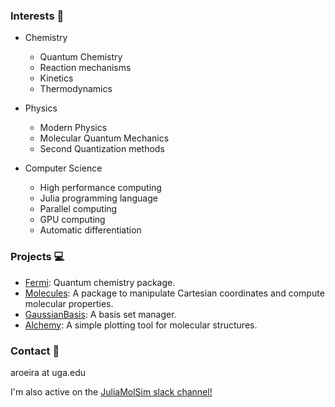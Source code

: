 
### Interests 📖

- Chemistry
    - Quantum Chemistry
    - Reaction mechanisms
    - Kinetics 
    - Thermodynamics
 
 - Physics
    - Modern Physics
    - Molecular Quantum Mechanics
    - Second Quantization methods

 - Computer Science
    - High performance computing
    - Julia programming language
    - Parallel computing 
    - GPU computing
    - Automatic differentiation

### Projects 💻

* [Fermi](https://github.com/FermiQC/Fermi.jl): Quantum chemistry package.
* [Molecules](https://github.com/FermiQC/Molecules.jl): A package to manipulate Cartesian coordinates and compute molecular properties.
* [GaussianBasis](https://github.com/FermiQC/GaussianBasis.jl): A basis set manager.
* [Alchemy](https://github.com/gustavojra/Alchemy.jl): A simple plotting tool for molecular structures.

### Contact 📨

aroeira at uga.edu

I'm also active on the [JuliaMolSim slack channel!](https://join.slack.com/t/juliamolsim/shared_invite/zt-tc060co0-HgiKApazzsQzBHDlQ58A7g)
